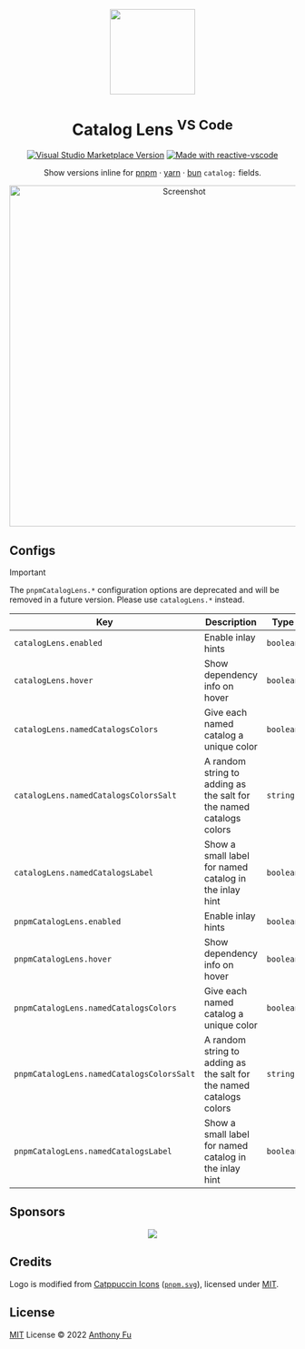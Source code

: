 <p align="center">
<img src="https://github.com/antfu/vscode-pnpm-catalog-lens/blob/main/res/icon.png?raw=true" height="150">
</p>

<h1 align="center">Catalog Lens <sup>VS Code</sup></h1>

<p align="center">
<a href="https://marketplace.visualstudio.com/items?itemName=antfu.pnpm-catalog-lens" target="__blank"><img src="https://img.shields.io/visual-studio-marketplace/v/antfu.pnpm-catalog-lens.svg?color=eee&amp;label=VS%20Code%20Marketplace&logo=visual-studio-code" alt="Visual Studio Marketplace Version" /></a>
<a href="https://kermanx.github.io/reactive-vscode/" target="__blank"><img src="https://img.shields.io/badge/made_with-reactive--vscode-%23eee?style=flat"  alt="Made with reactive-vscode" /></a>
</p>

<p align="center">
Show versions inline for <a href="https://pnpm.io/catalogs" target="_blank">pnpm</a> · <a href="https://yarnpkg.com/features/catalogs" target="_blank">yarn</a> · <a href="https://bun.sh/docs/install/catalogs" target="_blank">bun</a> <code>catalog:</code> fields.<br>
</p>

<p align="center">
<img width="600" alt="Screenshot" src="https://github.com/user-attachments/assets/fc4a6f53-2f1f-4c2e-b154-2f735a8a5f04">
</p>

## Configs

> [!IMPORTANT]
> The `pnpmCatalogLens.*` configuration options are deprecated and will be removed in a future version. Please use `catalogLens.*` instead.

<!-- configs -->

| Key                                       | Description                                                         | Type      | Default          |
| ----------------------------------------- | ------------------------------------------------------------------- | --------- | ---------------- |
| `catalogLens.enabled`                     | Enable inlay hints                                                  | `boolean` | `true`           |
| `catalogLens.hover`                       | Show dependency info on hover                                       | `boolean` | `true`           |
| `catalogLens.namedCatalogsColors`         | Give each named catalog a unique color                              | `boolean` | `true`           |
| `catalogLens.namedCatalogsColorsSalt`     | A random string to adding as the salt for the named catalogs colors | `string`  | `"catalog-lens"` |
| `catalogLens.namedCatalogsLabel`          | Show a small label for named catalog in the inlay hint              | `boolean` | `true`           |
| `pnpmCatalogLens.enabled`                 | Enable inlay hints                                                  | `boolean` | `true`           |
| `pnpmCatalogLens.hover`                   | Show dependency info on hover                                       | `boolean` | `true`           |
| `pnpmCatalogLens.namedCatalogsColors`     | Give each named catalog a unique color                              | `boolean` | `true`           |
| `pnpmCatalogLens.namedCatalogsColorsSalt` | A random string to adding as the salt for the named catalogs colors | `string`  | `"catalog-lens"` |
| `pnpmCatalogLens.namedCatalogsLabel`      | Show a small label for named catalog in the inlay hint              | `boolean` | `true`           |

<!-- configs -->

## Sponsors

<p align="center">
  <a href="https://cdn.jsdelivr.net/gh/antfu/static/sponsors.svg">
    <img src='https://cdn.jsdelivr.net/gh/antfu/static/sponsors.png'/>
  </a>
</p>

## Credits

Logo is modified from [Catppuccin Icons](https://github.com/catppuccin/vscode-icons) ([`pnpm.svg`](https://github.com/catppuccin/vscode-icons/blob/main/icons/css-variables/pnpm.svg)), licensed under [MIT](https://github.com/catppuccin/vscode-icons/blob/main/LICENSE).

## License

[MIT](./LICENSE) License © 2022 [Anthony Fu](https://github.com/antfu)
